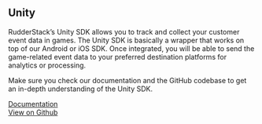 ## Unity

RudderStack’s Unity SDK allows you to track and collect your customer event data in games. The Unity SDK is basically a wrapper that works on top of our Android or iOS SDK. Once integrated, you will be able to send the game-related event data to your preferred destination platforms for analytics or processing.

Make sure you check our documentation and the GitHub codebase to get an in-depth understanding of the Unity SDK.

[Documentation][]  
[View on Github][]

[//]: # "These are reference links used in the body of this note and get stripped out when the markdown processor does its job. There is no need to format nicely because it shouldn't be seen. Thanks SO - http://stackoverflow.com/questions/4823468/store-comments-in-markdown-syntax"
[documentation]: https://docs.rudderstack.com/sdk-integration-guide/getting-started-with-unity-sdk
[view on github]: https://github.com/rudderlabs/rudder-sdk-unity
